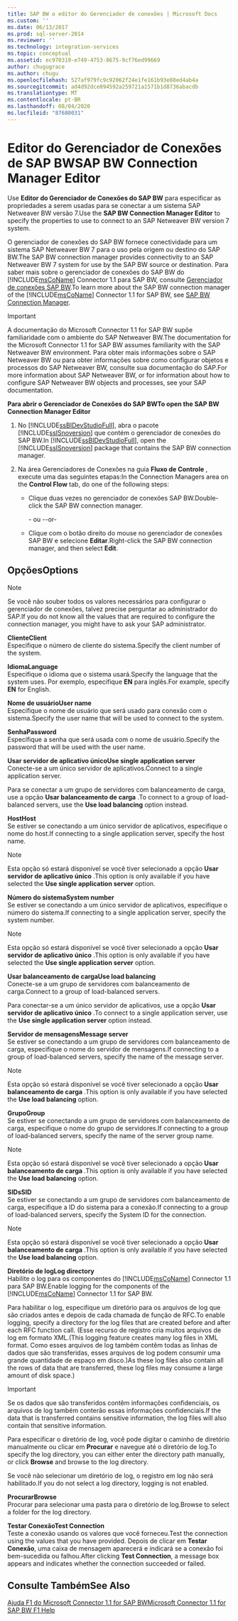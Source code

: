 ```yaml
---
title: SAP BW o editor do Gerenciador de conexões | Microsoft Docs
ms.custom: ''
ms.date: 06/13/2017
ms.prod: sql-server-2014
ms.reviewer: ''
ms.technology: integration-services
ms.topic: conceptual
ms.assetid: ec970319-e749-4753-8675-9cf76ed99669
author: chugugrace
ms.author: chugu
ms.openlocfilehash: 527af979fc9c92062f24e1fe161b93e88ed4ab4a
ms.sourcegitcommit: ad4d92dce894592a259721a1571b1d8736abacdb
ms.translationtype: MT
ms.contentlocale: pt-BR
ms.lasthandoff: 08/04/2020
ms.locfileid: "87680031"
---
```

# <a name="sap-bw-connection-manager-editor"></a><span data-ttu-id="62722-102">Editor do Gerenciador de Conexões de SAP BW</span><span class="sxs-lookup"><span data-stu-id="62722-102">SAP BW Connection Manager Editor</span></span>
  <span data-ttu-id="62722-103">Use **Editor do Gerenciador de Conexões do SAP BW** para especificar as propriedades a serem usadas para se conectar a um sistema SAP Netweaver BW versão 7.</span><span class="sxs-lookup"><span data-stu-id="62722-103">Use the **SAP BW Connection Manager Editor** to specify the properties to use to connect to an SAP Netweaver BW version 7 system.</span></span>  
  
 <span data-ttu-id="62722-104">O gerenciador de conexões do SAP BW fornece conectividade para um sistema SAP Netweaver BW 7 para o uso pela origem ou destino do SAP BW.</span><span class="sxs-lookup"><span data-stu-id="62722-104">The SAP BW connection manager provides connectivity to an SAP Netweaver BW 7 system for use by the SAP BW source or destination.</span></span> <span data-ttu-id="62722-105">Para saber mais sobre o gerenciador de conexões do SAP BW do [!INCLUDE[msCoName](../includes/msconame-md.md)] Connector 1.1 para SAP BW, consulte [Gerenciador de conexões SAP BW](connection-manager/sap-bw-connection-manager.md).</span><span class="sxs-lookup"><span data-stu-id="62722-105">To learn more about the SAP BW connection manager of the [!INCLUDE[msCoName](../includes/msconame-md.md)] Connector 1.1 for SAP BW, see [SAP BW Connection Manager](connection-manager/sap-bw-connection-manager.md).</span></span>  
  
> [!IMPORTANT]  
>  <span data-ttu-id="62722-106">A documentação do Microsoft Connector 1.1 for SAP BW supõe familiaridade com o ambiente do SAP Netweaver BW.</span><span class="sxs-lookup"><span data-stu-id="62722-106">The documentation for the Microsoft Connector 1.1 for SAP BW assumes familiarity with the SAP Netweaver BW environment.</span></span> <span data-ttu-id="62722-107">Para obter mais informações sobre o SAP Netweaver BW ou para obter informações sobre como configurar objetos e processos do SAP Netweaver BW, consulte sua documentação do SAP.</span><span class="sxs-lookup"><span data-stu-id="62722-107">For more information about SAP Netweaver BW, or for information about how to configure SAP Netweaver BW objects and processes, see your SAP documentation.</span></span>  
  
 <span data-ttu-id="62722-108">**Para abrir o Gerenciador de Conexões do SAP BW**</span><span class="sxs-lookup"><span data-stu-id="62722-108">**To open the SAP BW Connection Manager Editor**</span></span>  
  
1.  <span data-ttu-id="62722-109">No [!INCLUDE[ssBIDevStudioFull](../includes/ssbidevstudiofull-md.md)], abra o pacote [!INCLUDE[ssISnoversion](../includes/ssisnoversion-md.md)] que contém o gerenciador de conexões do SAP BW.</span><span class="sxs-lookup"><span data-stu-id="62722-109">In [!INCLUDE[ssBIDevStudioFull](../includes/ssbidevstudiofull-md.md)], open the [!INCLUDE[ssISnoversion](../includes/ssisnoversion-md.md)] package that contains the SAP BW connection manager.</span></span>  
  
2.  <span data-ttu-id="62722-110">Na área Gerenciadores de Conexões na guia **Fluxo de Controle** , execute uma das seguintes etapas:</span><span class="sxs-lookup"><span data-stu-id="62722-110">In the Connection Managers area on the **Control Flow** tab, do one of the following steps:</span></span>  
  
    -   <span data-ttu-id="62722-111">Clique duas vezes no gerenciador de conexões SAP BW.</span><span class="sxs-lookup"><span data-stu-id="62722-111">Double-click the SAP BW connection manager.</span></span>  
  
         <span data-ttu-id="62722-112">- ou -</span><span class="sxs-lookup"><span data-stu-id="62722-112">-or-</span></span>  
  
    -   <span data-ttu-id="62722-113">Clique com o botão direito do mouse no gerenciador de conexões SAP BW e selecione **Editar**.</span><span class="sxs-lookup"><span data-stu-id="62722-113">Right-click the SAP BW connection manager, and then select **Edit**.</span></span>  
  
## <a name="options"></a><span data-ttu-id="62722-114">Opções</span><span class="sxs-lookup"><span data-stu-id="62722-114">Options</span></span>  
  
> [!NOTE]  
>  <span data-ttu-id="62722-115">Se você não souber todos os valores necessários para configurar o gerenciador de conexões, talvez precise perguntar ao administrador do SAP.</span><span class="sxs-lookup"><span data-stu-id="62722-115">If you do not know all the values that are required to configure the connection manager, you might have to ask your SAP administrator.</span></span>  
  
 <span data-ttu-id="62722-116">**Cliente**</span><span class="sxs-lookup"><span data-stu-id="62722-116">**Client**</span></span>  
 <span data-ttu-id="62722-117">Especifique o número de cliente do sistema.</span><span class="sxs-lookup"><span data-stu-id="62722-117">Specify the client number of the system.</span></span>  
  
 <span data-ttu-id="62722-118">**Idioma**</span><span class="sxs-lookup"><span data-stu-id="62722-118">**Language**</span></span>  
 <span data-ttu-id="62722-119">Especifique o idioma que o sistema usará.</span><span class="sxs-lookup"><span data-stu-id="62722-119">Specify the language that the system uses.</span></span> <span data-ttu-id="62722-120">Por exemplo, especifique **EN** para inglês.</span><span class="sxs-lookup"><span data-stu-id="62722-120">For example, specify **EN** for English.</span></span>  
  
 <span data-ttu-id="62722-121">**Nome de usuário**</span><span class="sxs-lookup"><span data-stu-id="62722-121">**User name**</span></span>  
 <span data-ttu-id="62722-122">Especifique o nome de usuário que será usado para conexão com o sistema.</span><span class="sxs-lookup"><span data-stu-id="62722-122">Specify the user name that will be used to connect to the system.</span></span>  
  
 <span data-ttu-id="62722-123">**Senha**</span><span class="sxs-lookup"><span data-stu-id="62722-123">**Password**</span></span>  
 <span data-ttu-id="62722-124">Especifique a senha que será usada com o nome de usuário.</span><span class="sxs-lookup"><span data-stu-id="62722-124">Specify the password that will be used with the user name.</span></span>  
  
 <span data-ttu-id="62722-125">**Usar servidor de aplicativo único**</span><span class="sxs-lookup"><span data-stu-id="62722-125">**Use single application server**</span></span>  
 <span data-ttu-id="62722-126">Conecte-se a um único servidor de aplicativos.</span><span class="sxs-lookup"><span data-stu-id="62722-126">Connect to a single application server.</span></span>  
  
 <span data-ttu-id="62722-127">Para se conectar a um grupo de servidores com balanceamento de carga, use a opção **Usar balanceamento de carga** .</span><span class="sxs-lookup"><span data-stu-id="62722-127">To connect to a group of load-balanced servers, use the **Use load balancing** option instead.</span></span>  
  
 <span data-ttu-id="62722-128">**Host**</span><span class="sxs-lookup"><span data-stu-id="62722-128">**Host**</span></span>  
 <span data-ttu-id="62722-129">Se estiver se conectando a um único servidor de aplicativos, especifique o nome do host.</span><span class="sxs-lookup"><span data-stu-id="62722-129">If connecting to a single application server, specify the host name.</span></span>  
  
> [!NOTE]  
>  <span data-ttu-id="62722-130">Esta opção só estará disponível se você tiver selecionado a opção **Usar servidor de aplicativo único** .</span><span class="sxs-lookup"><span data-stu-id="62722-130">This option is only available if you have selected the **Use single application server** option.</span></span>  
  
 <span data-ttu-id="62722-131">**Número do sistema**</span><span class="sxs-lookup"><span data-stu-id="62722-131">**System number**</span></span>  
 <span data-ttu-id="62722-132">Se estiver se conectando a um único servidor de aplicativos, especifique o número do sistema.</span><span class="sxs-lookup"><span data-stu-id="62722-132">If connecting to a single application server, specify the system number.</span></span>  
  
> [!NOTE]  
>  <span data-ttu-id="62722-133">Esta opção só estará disponível se você tiver selecionado a opção **Usar servidor de aplicativo único** .</span><span class="sxs-lookup"><span data-stu-id="62722-133">This option is only available if you have selected the **Use single application server** option.</span></span>  
  
 <span data-ttu-id="62722-134">**Usar balanceamento de carga**</span><span class="sxs-lookup"><span data-stu-id="62722-134">**Use load balancing**</span></span>  
 <span data-ttu-id="62722-135">Conecte-se a um grupo de servidores com balanceamento de carga.</span><span class="sxs-lookup"><span data-stu-id="62722-135">Connect to a group of load-balanced servers.</span></span>  
  
 <span data-ttu-id="62722-136">Para conectar-se a um único servidor de aplicativos, use a opção **Usar servidor de aplicativo único** .</span><span class="sxs-lookup"><span data-stu-id="62722-136">To connect to a single application server, use the **Use single application server** option instead.</span></span>  
  
 <span data-ttu-id="62722-137">**Servidor de mensagens**</span><span class="sxs-lookup"><span data-stu-id="62722-137">**Message server**</span></span>  
 <span data-ttu-id="62722-138">Se estiver se conectando a um grupo de servidores com balanceamento de carga, especifique o nome do servidor de mensagens.</span><span class="sxs-lookup"><span data-stu-id="62722-138">If connecting to a group of load-balanced servers, specify the name of the message server.</span></span>  
  
> [!NOTE]  
>  <span data-ttu-id="62722-139">Esta opção só estará disponível se você tiver selecionado a opção **Usar balanceamento de carga** .</span><span class="sxs-lookup"><span data-stu-id="62722-139">This option is only available if you have selected the **Use load balancing** option.</span></span>  
  
 <span data-ttu-id="62722-140">**Grupo**</span><span class="sxs-lookup"><span data-stu-id="62722-140">**Group**</span></span>  
 <span data-ttu-id="62722-141">Se estiver se conectando a um grupo de servidores com balanceamento de carga, especifique o nome do grupo de servidores.</span><span class="sxs-lookup"><span data-stu-id="62722-141">If connecting to a group of load-balanced servers, specify the name of the server group name.</span></span>  
  
> [!NOTE]  
>  <span data-ttu-id="62722-142">Esta opção só estará disponível se você tiver selecionado a opção **Usar balanceamento de carga** .</span><span class="sxs-lookup"><span data-stu-id="62722-142">This option is only available if you have selected the **Use load balancing** option.</span></span>  
  
 <span data-ttu-id="62722-143">**SIDs**</span><span class="sxs-lookup"><span data-stu-id="62722-143">**SID**</span></span>  
 <span data-ttu-id="62722-144">Se estiver se conectando a um grupo de servidores com balanceamento de carga, especifique a ID do sistema para a conexão.</span><span class="sxs-lookup"><span data-stu-id="62722-144">If connecting to a group of load-balanced servers, specify the System ID for the connection.</span></span>  
  
> [!NOTE]  
>  <span data-ttu-id="62722-145">Esta opção só estará disponível se você tiver selecionado a opção **Usar balanceamento de carga** .</span><span class="sxs-lookup"><span data-stu-id="62722-145">This option is only available if you have selected the **Use load balancing** option.</span></span>  
  
 <span data-ttu-id="62722-146">**Diretório de log**</span><span class="sxs-lookup"><span data-stu-id="62722-146">**Log directory**</span></span>  
 <span data-ttu-id="62722-147">Habilite o log para os componentes do [!INCLUDE[msCoName](../includes/msconame-md.md)] Connector 1.1 para SAP BW.</span><span class="sxs-lookup"><span data-stu-id="62722-147">Enable logging for the components of the [!INCLUDE[msCoName](../includes/msconame-md.md)] Connector 1.1 for SAP BW.</span></span>  
  
 <span data-ttu-id="62722-148">Para habilitar o log, especifique um diretório para os arquivos de log que são criados antes e depois de cada chamada de função de RFC.</span><span class="sxs-lookup"><span data-stu-id="62722-148">To enable logging, specify a directory for the log files that are created before and after each RFC function call.</span></span> <span data-ttu-id="62722-149">(Esse recurso de registro cria muitos arquivos de log em formato XML.</span><span class="sxs-lookup"><span data-stu-id="62722-149">(This logging feature creates many log files in XML format.</span></span> <span data-ttu-id="62722-150">Como esses arquivos de log também contêm todas as linhas de dados que são transferidas, esses arquivos de log podem consumir uma grande quantidade de espaço em disco.)</span><span class="sxs-lookup"><span data-stu-id="62722-150">As these log files also contain all the rows of data that are transferred, these log files may consume a large amount of disk space.)</span></span>  
  
> [!IMPORTANT]  
>  <span data-ttu-id="62722-151">Se os dados que são transferidos contêm informações confidenciais, os arquivos de log também conterão essas informações confidenciais.</span><span class="sxs-lookup"><span data-stu-id="62722-151">If the data that is transferred contains sensitive information, the log files will also contain that sensitive information.</span></span>  
  
 <span data-ttu-id="62722-152">Para especificar o diretório de log, você pode digitar o caminho de diretório manualmente ou clicar em **Procurar** e navegue até o diretório de log.</span><span class="sxs-lookup"><span data-stu-id="62722-152">To specify the log directory, you can either enter the directory path manually, or click **Browse** and browse to the log directory.</span></span>  
  
 <span data-ttu-id="62722-153">Se você não selecionar um diretório de log, o registro em log não será habilitado.</span><span class="sxs-lookup"><span data-stu-id="62722-153">If you do not select a log directory, logging is not enabled.</span></span>  
  
 <span data-ttu-id="62722-154">**Procurar**</span><span class="sxs-lookup"><span data-stu-id="62722-154">**Browse**</span></span>  
 <span data-ttu-id="62722-155">Procurar para selecionar uma pasta para o diretório de log.</span><span class="sxs-lookup"><span data-stu-id="62722-155">Browse to select a folder for the log directory.</span></span>  
  
 <span data-ttu-id="62722-156">**Testar Conexão**</span><span class="sxs-lookup"><span data-stu-id="62722-156">**Test Connection**</span></span>  
 <span data-ttu-id="62722-157">Teste a conexão usando os valores que você forneceu.</span><span class="sxs-lookup"><span data-stu-id="62722-157">Test the connection using the values that you have provided.</span></span> <span data-ttu-id="62722-158">Depois de clicar em **Testar Conexão**, uma caixa de mensagem aparecerá e indicará se a conexão foi bem-sucedida ou falhou.</span><span class="sxs-lookup"><span data-stu-id="62722-158">After clicking **Test Connection**, a message box appears and indicates whether the connection succeeded or failed.</span></span>  
  
## <a name="see-also"></a><span data-ttu-id="62722-159">Consulte Também</span><span class="sxs-lookup"><span data-stu-id="62722-159">See Also</span></span>  
 [<span data-ttu-id="62722-160">Ajuda F1 do Microsoft Connector 1.1 for SAP BW</span><span class="sxs-lookup"><span data-stu-id="62722-160">Microsoft Connector 1.1 for SAP BW F1 Help</span></span>](microsoft-connector-for-sap-bw-f1-help.md)  
  
  
